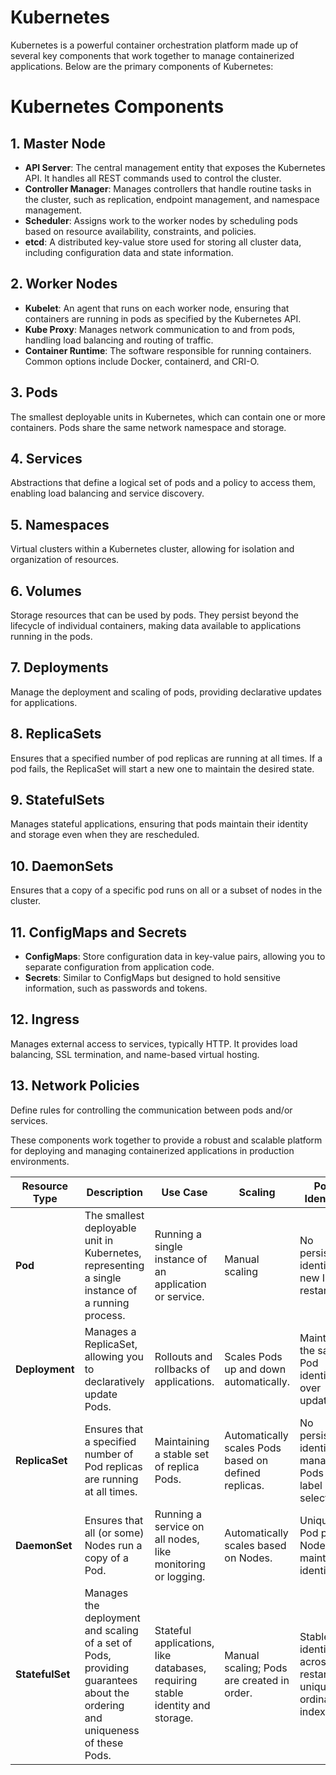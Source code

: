 # Kubernetes
Kubernetes is a powerful container orchestration platform made up of several key components that work together to manage containerized applications. Below are the primary components of Kubernetes:

# Kubernetes Components

## 1. Master Node
- **API Server**: The central management entity that exposes the Kubernetes API. It handles all REST commands used to control the cluster.
- **Controller Manager**: Manages controllers that handle routine tasks in the cluster, such as replication, endpoint management, and namespace management.
- **Scheduler**: Assigns work to the worker nodes by scheduling pods based on resource availability, constraints, and policies.
- **etcd**: A distributed key-value store used for storing all cluster data, including configuration data and state information.

## 2. Worker Nodes
- **Kubelet**: An agent that runs on each worker node, ensuring that containers are running in pods as specified by the Kubernetes API.
- **Kube Proxy**: Manages network communication to and from pods, handling load balancing and routing of traffic.
- **Container Runtime**: The software responsible for running containers. Common options include Docker, containerd, and CRI-O.

## 3. Pods
The smallest deployable units in Kubernetes, which can contain one or more containers. Pods share the same network namespace and storage.

## 4. Services
Abstractions that define a logical set of pods and a policy to access them, enabling load balancing and service discovery.

## 5. Namespaces
Virtual clusters within a Kubernetes cluster, allowing for isolation and organization of resources.

## 6. Volumes
Storage resources that can be used by pods. They persist beyond the lifecycle of individual containers, making data available to applications running in the pods.

## 7. Deployments
Manage the deployment and scaling of pods, providing declarative updates for applications.

## 8. ReplicaSets
Ensures that a specified number of pod replicas are running at all times. If a pod fails, the ReplicaSet will start a new one to maintain the desired state.

## 9. StatefulSets
Manages stateful applications, ensuring that pods maintain their identity and storage even when they are rescheduled.

## 10. DaemonSets
Ensures that a copy of a specific pod runs on all or a subset of nodes in the cluster.

## 11. ConfigMaps and Secrets
- **ConfigMaps**: Store configuration data in key-value pairs, allowing you to separate configuration from application code.
- **Secrets**: Similar to ConfigMaps but designed to hold sensitive information, such as passwords and tokens.

## 12. Ingress
Manages external access to services, typically HTTP. It provides load balancing, SSL termination, and name-based virtual hosting.

## 13. Network Policies
Define rules for controlling the communication between pods and/or services.

These components work together to provide a robust and scalable platform for deploying and managing containerized applications in production environments.


| Resource Type  | Description                                                                 | Use Case                                                   | Scaling       | Pod Identity                          | Network Identity             |
|----------------|-----------------------------------------------------------------------------|------------------------------------------------------------|---------------|---------------------------------------|------------------------------|
| **Pod**        | The smallest deployable unit in Kubernetes, representing a single instance of a running process. | Running a single instance of an application or service.    | Manual scaling | No persistent identity, new IP on restart | Unique IP per Pod.            |
| **Deployment** | Manages a ReplicaSet, allowing you to declaratively update Pods.           | Rollouts and rollbacks of applications.                     | Scales Pods up and down automatically. | Maintains the same Pod identity over updates. | Stable endpoint via Service. |
| **ReplicaSet** | Ensures that a specified number of Pod replicas are running at all times.  | Maintaining a stable set of replica Pods.                   | Automatically scales Pods based on defined replicas. | No persistent identity, manages Pods by label selector. | Unique IP per Pod.            |
| **DaemonSet**  | Ensures that all (or some) Nodes run a copy of a Pod.                      | Running a service on all nodes, like monitoring or logging. | Automatically scales based on Nodes. | Unique Pod per Node, maintains identity. | Unique IP per Pod.            |
| **StatefulSet**| Manages the deployment and scaling of a set of Pods, providing guarantees about the ordering and uniqueness of these Pods. | Stateful applications, like databases, requiring stable identity and storage. | Manual scaling; Pods are created in order. | Stable identity across restarts, unique ordinal index. | Stable network identity; DNS for each Pod. |
